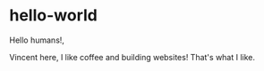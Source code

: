 # hello-world


Hello humans!,

Vincent here, I like coffee and building websites!
That's what I like.
